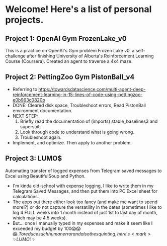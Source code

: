 # Welcome! Here's a list of personal projects.

## Project 1: OpenAI Gym FrozenLake_v0
This is a practice on OpenAI's Gym problem Frozen Lake v0, a self-challenge after finishing University of Alberta's Reinforcement Learning Course (Coursera). Created an agent to traverse a 4x4 maze.

## Project 2: PettingZoo Gym PistonBall_v4
- Referring to https://towardsdatascience.com/multi-agent-deep-reinforcement-learning-in-15-lines-of-code-using-pettingzoo-e0b963c0820b
- DONE: Cleared disk space, Troubleshoot errors, Read PistonBall environment documentation.
- NEXT STEP:
    1. Briefly read the documentation of (imports) stable_baselines3 and supersuit.
    2. Look through code to understand what is going wrong.
    3. Troubleshoot again.
- Implement, and optimize. Then apply to another problem.

## Project 3: LUMO$
Automating transfer of logged expenses from Telegram saved messages to Excel using BeautifulSoup and Python.  
- I'm kinda old-school with expense logging, I like to write them in my Telegram Saved Messages, and then put them into PC Excel sheet for calculations.
- The apps out there either look too fancy (and make me want to spend more!?) or do not capture the versatility in the dates (sometimes I like to log 4 FULL weeks into 1 month instead of just 1st to last day of month, which may be 4.5 weeks).
- But... once I manually typed in my expenses and make it seem like I exceeded my budget by $100 😱😱😱. To reduce such human error and also the squinting, here's <mark>✨LUMO$! ✨</mark>
